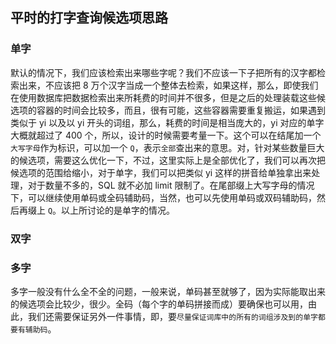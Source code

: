 ## 平时的打字查询候选项思路

### 单字

默认的情况下，我们应该检索出来哪些字呢？我们不应该一下子把所有的汉字都检索出来，不应该把 8 万个汉字当成一个整体去检索，如果这样，那么，即使我们在使用数据库把数据检索出来所耗费的时间并不很多，但是之后的处理装载这些候选项的容器的时间会比较多，而且，很有可能，这些容器需要重复搬运，如果遇到类似于 yi 以及以 yi 开头的词组，那么，耗费的时间是相当庞大的，yi 对应的单字大概就超过了 400 个，所以，设计的时候需要考量一下。这个可以在结尾加一个`大写字母`作为标识，可以加一个 `Q`，表示`全部`查出来的意思。对，针对某些数量巨大的候选项，需要这么优化一下，不过，这里实际上是全部优化了，我们可以再次把候选项的范围给缩小，对于单字，我们可以把类似 yi 这样的拼音给单独拿出来处理，对于数量不多的，SQL 就不必加 limit 限制了。在尾部缀上大写字母的情况下，可以继续使用单码或全码辅助码，当然，也可以先使用单码或双码辅助码，然后再缀上 `Q`。以上所讨论的是单字的情况。

### 双字



### 多字

多字一般没有什么全不全的问题，一般来说，单码甚至就够了，因为实际能取出来的候选项会比较少，很少。全码（每个字的单码拼接而成）要确保也可以用，由此，我们还需要保证另外一件事情，即，要`尽量保证词库中的所有的词组涉及到的单字都要有辅助码`。

